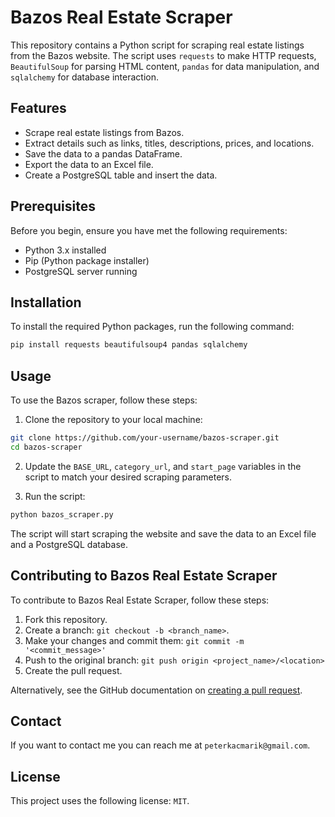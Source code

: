 # Bazos Real Estate Scraper

This repository contains a Python script for scraping real estate listings from the Bazos website. The script uses `requests` to make HTTP requests, `BeautifulSoup` for parsing HTML content, `pandas` for data manipulation, and `sqlalchemy` for database interaction.

## Features

- Scrape real estate listings from Bazos.
- Extract details such as links, titles, descriptions, prices, and locations.
- Save the data to a pandas DataFrame.
- Export the data to an Excel file.
- Create a PostgreSQL table and insert the data.

## Prerequisites

Before you begin, ensure you have met the following requirements:

- Python 3.x installed
- Pip (Python package installer)
- PostgreSQL server running

## Installation

To install the required Python packages, run the following command:

```bash
pip install requests beautifulsoup4 pandas sqlalchemy
```

## Usage

To use the Bazos scraper, follow these steps:

1. Clone the repository to your local machine:

```bash
git clone https://github.com/your-username/bazos-scraper.git
cd bazos-scraper
```

2. Update the `BASE_URL`, `category_url`, and `start_page` variables in the script to match your desired scraping parameters.

3. Run the script:

```bash
python bazos_scraper.py
```

The script will start scraping the website and save the data to an Excel file and a PostgreSQL database.

## Contributing to Bazos Real Estate Scraper

To contribute to Bazos Real Estate Scraper, follow these steps:

1. Fork this repository.
2. Create a branch: `git checkout -b <branch_name>`.
3. Make your changes and commit them: `git commit -m '<commit_message>'`
4. Push to the original branch: `git push origin <project_name>/<location>`
5. Create the pull request.

Alternatively, see the GitHub documentation on [creating a pull request](https://help.github.com/articles/creating-a-pull-request/).

## Contact

If you want to contact me you can reach me at `peterkacmarik@gmail.com`.

## License

This project uses the following license: `MIT`.
